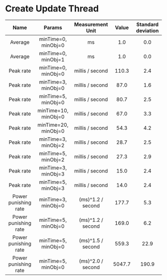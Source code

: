 
Create Update Thread
====================
  

|Name|Params|Measurement Unit|Value|Standard deviation|
| :---: | :---: | :---: | :---: | :---: |
|Average|minTime=0, minObj=0|ms|1.0|0.0|
|Average|minTime=0, minObj=1|ms|1.0|0.0|
|Peak rate|minTime=0, minObj=0|millis / second|110.3|2.4|
|Peak rate|minTime=3, minObj=0|millis / second|87.0|1.6|
|Peak rate|minTime=5, minObj=0|millis / second|80.7|2.5|
|Peak rate|minTime=10, minObj=0|millis / second|67.0|3.3|
|Peak rate|minTime=20, minObj=0|millis / second|54.3|4.2|
|Peak rate|minTime=3, minObj=2|millis / second|28.7|2.5|
|Peak rate|minTime=5, minObj=2|millis / second|27.3|2.9|
|Peak rate|minTime=3, minObj=3|millis / second|15.0|2.4|
|Peak rate|minTime=5, minObj=3|millis / second|14.0|2.4|
|Power punishing rate|minTime=3, minObj=0|(ms)^1.2 / second|177.7|5.3|
|Power punishing rate|minTime=5, minObj=0|(ms)^1.2 / second|169.0|6.2|
|Power punishing rate|minTime=5, minObj=0|(ms)^1.5 / second|559.3|22.9|
|Power punishing rate|minTime=5, minObj=0|(ms)^2.0 / second|5047.7|190.9|
